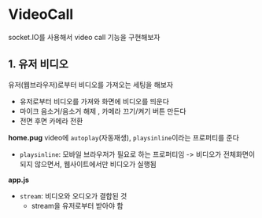 # VideoCall

socket.IO를 사용해서 video call 기능을 구현해보자

## 1. 유저 비디오

유저(웹브라우저)로부터 비디오를 가져오는 세팅을 해보자

- 유저로부터 비디오를 가져와 화면에 비디오를 띄운다
- 마이크 음소거/음소거 해제 , 카메라 끄기/켜기 버튼 만든다
- 전면 후면 카메라 전환

**home.pug**
video에 `autoplay`(자동재생), `playsinline`이라는 프로퍼티를 준다

- `playsinline`: 모바일 브라우저가 필요로 하는 프로퍼티임 -> 비디오가 전체화면이 되지 않으면서, 웹사이트에서만 비디오가 실행됨


**app.js**

- `stream`: 비디오와 오디오가 결합된 것
    - stream을 유저로부터 받아야 함
